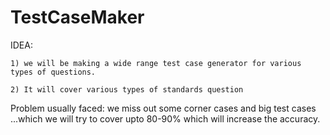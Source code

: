 # TestCaseMaker

IDEA:

    1) we will be making a wide range test case generator for various types of questions.
    
    2) It will cover various types of standards question
    
Problem usually faced: we miss out some corner cases and big test cases ...which we will try to cover upto 80-90% which will increase the accuracy.
